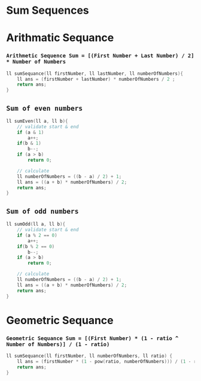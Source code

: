 # Sum Sequences

# Arithmatic Sequance

### `Arithmetic Sequence Sum = [(First Number + Last Number) / 2] * Number of Numbers`
```cpp
ll sumSequance(ll firstNumber, ll lastNumber, ll numberOfNumbers){
    ll ans = (firstNumber + lastNumber) * numberOfNumbers / 2 ;
    return ans;
}
```

## `Sum of even numbers`
```cpp
ll sumEven(ll a, ll b){
    // validate start & end
    if (a & 1)
        a++;
    if(b & 1)
        b--;
    if (a > b)
        return 0;

    // calculate
    ll numberOfNumbers = ((b - a) / 2) + 1;
    ll ans = ((a + b) * numberOfNumbers) / 2;
    return ans;
}
```
## `Sum of odd numbers`
```cpp
ll sumOdd(ll a, ll b){
    // validate start & end
    if (a % 2 == 0)
        a++;
    if(b % 2 == 0)
        b--;
    if (a > b)
        return 0;

    // calculate
    ll numberOfNumbers = ((b - a) / 2) + 1;
    ll ans = ((a + b) * numberOfNumbers) / 2;
    return ans;
}
```

### 

# Geometric Sequance

### `Geometric Sequance Sum = [(First Number) * (1 - ratio ^ Number of Numbers)] / (1 - ratio)`
```cpp
ll sumSequance(ll firstNumber, ll numberOfNumbers, ll ratio) {
    ll ans = (firstNumber * (1 - pow(ratio, numberOfNumbers))) / (1 - ratio);
    return ans;
}
```
